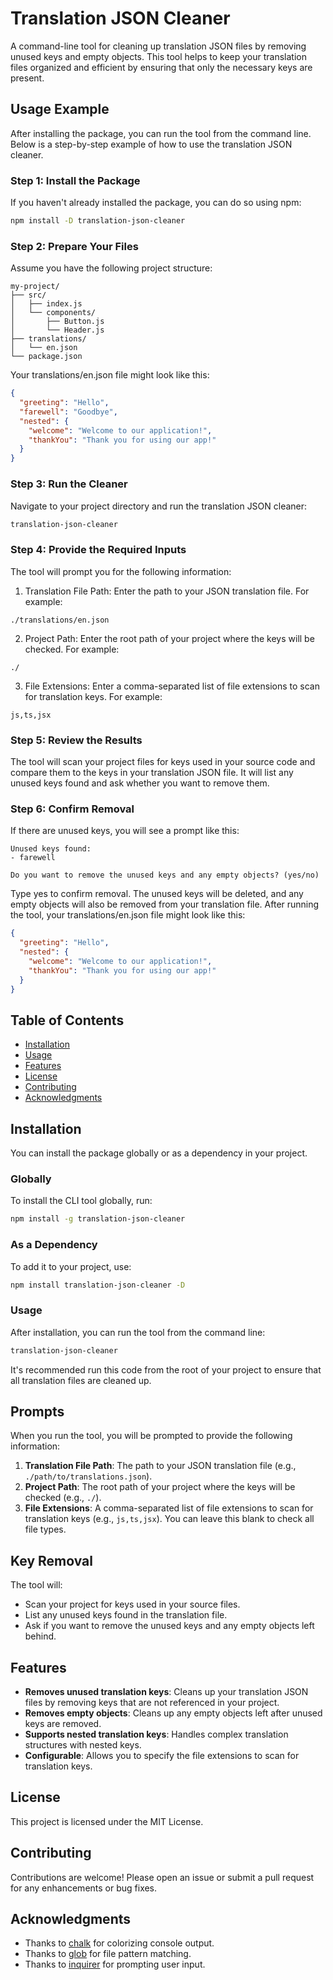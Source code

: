# Translation JSON Cleaner

A command-line tool for cleaning up translation JSON files by removing unused keys and empty objects. This tool helps to keep your translation files organized and efficient by ensuring that only the necessary keys are present.

## Usage Example

After installing the package, you can run the tool from the command line. Below is a step-by-step example of how to use the translation JSON cleaner.

### Step 1: Install the Package

If you haven't already installed the package, you can do so using npm:

```bash
npm install -D translation-json-cleaner
```

### Step 2: Prepare Your Files
Assume you have the following project structure:

```
my-project/
├── src/
│   ├── index.js
│   └── components/
│       ├── Button.js
│       └── Header.js
├── translations/
│   └── en.json
└── package.json
```
Your translations/en.json file might look like this:
```json
{
  "greeting": "Hello",
  "farewell": "Goodbye",
  "nested": {
    "welcome": "Welcome to our application!",
    "thankYou": "Thank you for using our app!"
  }
}
```
### Step 3: Run the Cleaner
Navigate to your project directory and run the translation JSON cleaner:

```bash
translation-json-cleaner
```

### Step 4: Provide the Required Inputs
The tool will prompt you for the following information:
1. Translation File Path: Enter the path to your JSON translation file. For example:
```
./translations/en.json
```
2. Project Path: Enter the root path of your project where the keys will be checked. For example:
```
./
```
3. File Extensions: Enter a comma-separated list of file extensions to scan for translation keys. For example:
```
js,ts,jsx
```

### Step 5: Review the Results
The tool will scan your project files for keys used in your source code and compare them to the keys in your translation JSON file. It will list any unused keys found and ask whether you want to remove them.

### Step 6: Confirm Removal
If there are unused keys, you will see a prompt like this:
```
Unused keys found:
- farewell

Do you want to remove the unused keys and any empty objects? (yes/no)
```
Type yes to confirm removal. The unused keys will be deleted, and any empty objects will also be removed from your translation file.
After running the tool, your translations/en.json file might look like this:
```json
{
  "greeting": "Hello",
  "nested": {
    "welcome": "Welcome to our application!",
    "thankYou": "Thank you for using our app!"
  }
}
```

## Table of Contents

- [Installation](#installation)
- [Usage](#usage)
- [Features](#features)
- [License](#license)
- [Contributing](#contributing)
- [Acknowledgments](#acknowledgments)

## Installation
You can install the package globally or as a dependency in your project.

### Globally
To install the CLI tool globally, run:
```bash
npm install -g translation-json-cleaner
```

### As a Dependency
To add it to your project, use:
```bash
npm install translation-json-cleaner -D
```
### Usage
After installation, you can run the tool from the command line:
```bash
translation-json-cleaner
```
It's recommended run this code from the root of your project to ensure that all translation files are cleaned up.

## Prompts

When you run the tool, you will be prompted to provide the following information:

1. **Translation File Path**: The path to your JSON translation file (e.g., `./path/to/translations.json`).
2. **Project Path**: The root path of your project where the keys will be checked (e.g., `./`).
3. **File Extensions**: A comma-separated list of file extensions to scan for translation keys (e.g., `js,ts,jsx`). You can leave this blank to check all file types.

## Key Removal

The tool will:

- Scan your project for keys used in your source files.
- List any unused keys found in the translation file.
- Ask if you want to remove the unused keys and any empty objects left behind.

## Features

- **Removes unused translation keys**: Cleans up your translation JSON files by removing keys that are not referenced in your project.
- **Removes empty objects**: Cleans up any empty objects left after unused keys are removed.
- **Supports nested translation keys**: Handles complex translation structures with nested keys.
- **Configurable**: Allows you to specify the file extensions to scan for translation keys.

## License

This project is licensed under the MIT License.

## Contributing

Contributions are welcome! Please open an issue or submit a pull request for any enhancements or bug fixes.

## Acknowledgments

- Thanks to [chalk](https://github.com/chalk/chalk) for colorizing console output.
- Thanks to [glob](https://github.com/isaacs/node-glob) for file pattern matching.
- Thanks to [inquirer](https://github.com/SBoudrias/Inquirer.js) for prompting user input.
